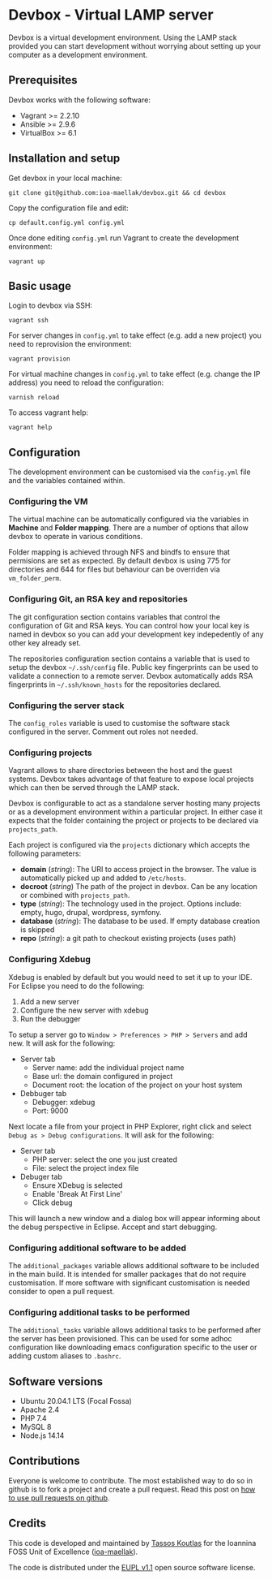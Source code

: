 # Devbox - Virtual LAMP server

Devbox is a virtual development environment. Using the LAMP stack provided you can start development without worrying about setting up your computer as a development environment.

## Prerequisites

Devbox works with the following software:

  - Vagrant >= 2.2.10
  - Ansible >= 2.9.6
  - VirtualBox >= 6.1

## Installation and setup

Get devbox in your local machine:

```
git clone git@github.com:ioa-maellak/devbox.git && cd devbox
```

Copy the configuration file and edit:

```
cp default.config.yml config.yml
```

Once done editing `config.yml` run Vagrant to create the development
environment:

```
vagrant up
```

## Basic usage

Login to devbox via SSH:

```
vagrant ssh
```

For server changes in `config.yml` to take effect (e.g. add a new project) you
need to reprovision the environment:

```
vagrant provision
```

For virtual machine changes in `config.yml` to take effect (e.g. change the IP
address) you need to reload the configuration:

```
varnish reload
```

To access vagrant help:

```
vagrant help
```

## Configuration

The development environment can be customised via the `config.yml` file and the
variables contained within.

### Configuring the VM

The virtual machine can be automatically configured via the variables in
**Machine** and **Folder mapping**. There are a number of options that allow
devbox to operate in various conditions.

Folder mapping is achieved through NFS and bindfs to ensure that permisions are
set as expected. By default devbox is using 775 for directories and 644 for
files but behaviour can be overriden via `vm_folder_perm`.

### Configuring Git, an RSA key and repositories

The git configuration section contains variables that control the configuration
of Git and RSA keys. You can control how your local key is named in devbox so
you can add your development key indepedently of any other key already set.

The repositories configuration section contains a variable that is used to setup
the devbox `~/.ssh/config` file. Public key fingerprints can be used to validate
a connection to a remote server. Devbox automatically adds RSA fingerprints
in `~/.ssh/known_hosts` for the repositories declared.

### Configuring the server stack

The `config_roles` variable is used to customise the software stack configured
in the server. Comment out roles not needed.

### Configuring projects

Vagrant allows to share directories between the host and the guest
systems. Devbox takes advantage of that feature to expose local projects which
can then be served through the LAMP stack.

Devbox is configurable to act as a standalone server hosting many projects or as
a development environment within a particular project. In either case it expects
that the folder containing the project or projects to be declared via
`projects_path`.

Each project is configured via the `projects` dictionary which accepts the
following parameters:

  - **domain** (_string_): The URI to access project in the browser. The value is
  automatically picked up and added to `/etc/hosts`.
  - **docroot** (_string_) The path of the project in devbox. Can be any
    location or combined with `projects_path`.
  - **type** (_string_): The technology used in the project. Options include:
    empty, hugo, drupal, wordpress, symfony.
  - **database** (_string_): The database to be used. If empty database creation is skipped
  - **repo** (_string_): a git path to checkout existing projects (uses path)

### Configuring Xdebug
Xdebug is enabled by default but you would need to set it up to your IDE. For
Eclipse you need to do the following:

  1. Add a new server
  2. Configure the new server with xdebug
  3. Run the debugger

To setup a server go to `Window > Preferences > PHP > Servers` and add new. It
will ask for the following:

  - Server tab
    - Server name: add the individual project name
	- Base url: the domain configured in project
	- Document root: the location of the project on your host system
  - Debbuger tab
    - Debugger: xdebug
	- Port: 9000

Next locate a file from your project in PHP Explorer, right click and select
`Debug as > Debug configurations`. It will ask for the following:

  - Server tab
    - PHP server: select the one you just created
	- File: select the project index file
  - Debuger tab
    - Ensure XDebug is selected
	- Enable 'Break At First Line'
	- Click debug

This will launch a new window and a dialog box will appear informing about the
debug perspective in Eclipse. Accept and start debugging.

### Configuring additional software to be added

The `additional_packages` variable allows additional software to be included in
the main build. It is intended for smaller packages that do not require
customisation. If more software with significant customisation is needed
consider to open a pull request.

### Configuring additional tasks to be performed

The `additional_tasks` variable allows additional tasks to be performed after
the server has been provisioned. This can be used for some adhoc configuration
like downloading emacs configuration specific to the user or adding custom
aliases to `.bashrc`.

## Software versions

 - Ubuntu 20.04.1 LTS (Focal Fossa)
 - Apache 2.4
 - PHP 7.4
 - MySQL 8
 - Node.js 14.14

## Contributions

Everyone is welcome to contribute. The most established way to do so in github
is to fork a project and create a pull request. Read this post on
[how to use pull requests on github](https://help.github.com/articles/using-pull-requests/).

## Credits

This code is developed and maintained by
[Tassos Koutlas](https://github.com/tassoskoutlas) for the Ioannina FOSS Unit of
Excellence ([ioa-maellak](https://github.com/ioa-maellak/)).

The code is distributed under the
[EUPL v1.1](http://ec.europa.eu/idabc/eupl.html) open source software license.
